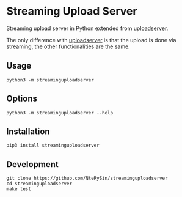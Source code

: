 # Streaming Upload Server

Streaming upload server in Python extended from [uploadserver](https://github.com/Densaugeo/uploadserver).

The only difference with [uploadserver](https://github.com/Densaugeo/uploadserver) is that the upload is done via streaming, the other functionalities are the same.

## Usage
```
python3 -m streaminguploadserver
```

## Options
```
python3 -m streaminguploadserver --help
```

## Installation
```
pip3 install streaminguploadserver
```

## Development
```
git clone https://github.com/NteRySin/streaminguploadserver
cd streaminguploadserver
make test
```
